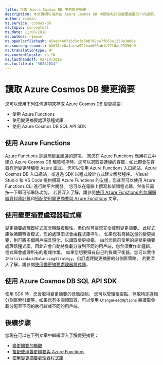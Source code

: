 ```yaml
---
title: 存取 Azure Cosmos DB 中的變更摘要
description: 本文說明可用來在 Azure Cosmos DB 中讀取和存取變更摘要的不同選項。
author: rimman
ms.service: cosmos-db
ms.topic: conceptual
ms.date: 11/06/2018
ms.author: rimman
ms.openlocfilehash: 459ed4b6f16d3cfe5bb792be7f063a1253a3006e
ms.sourcegitcommit: b3d74ce0a4acea922eadd96abfb7710ae79356e0
ms.translationtype: HT
ms.contentlocale: zh-TW
ms.lasthandoff: 02/14/2019
ms.locfileid: "56242034"
---
```

# <a name="reading-azure-cosmos-db-change-feed"></a>讀取 Azure Cosmos DB 變更摘要

您可以使用下列任何選項來存取 Azure Cosmos DB 變更摘要：

* 使用 Azure Functions
* 使用變更摘要處理器程式庫
* 使用 Azure Cosmos DB SQL API SDK

## <a name="using-azure-functions"></a>使用 Azure Functions

Azure Functions 是最簡單且建議的選項。 當您在 Azure Functions 應用程式中建立 Azure Cosmos DB 觸發程序時，您可以選取要連線的容器，如此即會在容器有所變更時觸發 Azure 函式。 您可以使用 Azure Functions 入口網站、Azure Cosmos DB 入口網站，或透過 SDK 以程式設計方式建立觸發程序。 Visual Studio 和 VS Code 提供撰寫 Azure Functions 的支援，您甚至可以使用 Azure Functions CLI 進行跨平台開發。 您可以在電腦上撰寫和偵錯程式碼，然後只需按一下即可部署該功能。 若要深入了解，請參閱[使用 Azure Functions 的無伺服器資料庫計算](serverless-computing-database.md)和[搭配使用變更摘要與 Azure Functions](change-feed-functions.md) 文章。

## <a name="using-the-change-feed-processor-library"></a>使用變更摘要處理器程式庫

變更摘要處理器程式庫會隱藏複雜性，但仍然可讓您完全控制變更摘要。 此程式庫依循觀察者模式，您的處理函式會由程式庫呼叫。 如果您有高輸送量的變更摘要，則可將多個用戶端具現化，以讀取變更摘要。 由於您目前使用的是變更摘要處理器程式庫，因此它會自動將負載分散到不同的用戶端，您無須實作此邏輯。 程式庫會處理所有的複雜作業。 如果您想要擁有自己的負載平衡器，您可以實作 `IPartitionLoadBalancingStrategy`，自訂處理變更摘要的分割區策略。 若要深入了解，請參閱[使用變更摘要處理器程式庫](change-feed-processor.md)。

## <a name="using-the-azure-cosmos-db-sql-api-sdk"></a>使用 Azure Cosmos DB SQL API SDK

使用 SDK 時，您會取得變更摘要的低階控制。 您可以管理檢查點、存取特定邏輯分割區索引鍵等。如果您有多個讀取器，可以使用 `ChangeFeedOptions` 將讀取負載分配至不同的執行緒或不同的用戶端。 

## <a name="next-steps"></a>後續步驟

您現在可以在下列文章中繼續深入了解變更摘要：

* [變更摘要的概觀](change-feed.md)
* [搭配使用變更摘要與 Azure Functions](change-feed-functions.md)
* [使用變更摘要處理器程式庫](change-feed-processor.md)
